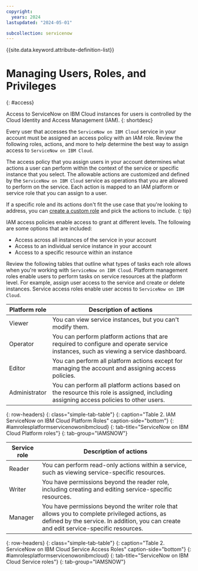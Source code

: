 ```yaml
---
copyright:
  years: 2024
lastupdated: "2024-05-01"

subcollection: servicenow
---
```


{{site.data.keyword.attribute-definition-list}}

# Managing Users, Roles, and Privileges
{: #access}

Access to ServiceNow on IBM Cloud instances for users is controlled by the Cloud Identity and Access Management (IAM). 
{: shortdesc}

Every user that accesses the `ServiceNow on IBM Cloud` service in your account must be assigned an access policy with an IAM role. Review the following roles, actions, and more to help determine the best way to assign access to `ServiceNow on IBM Cloud`.

The access policy that you assign users in your account determines what actions a user can perform within the context of the service or specific instance that you select. The allowable actions are customized and defined by the `ServiceNow on IBM Cloud` service as operations that you are allowed to perform on the service. Each action is mapped to an IAM platform or service role that you can assign to a user.

If a specific role and its actions don't fit the use case that you're looking to address, you can [create a custom role](/docs/account?topic=account-custom-roles&interface=ui#custom-access-roles) and pick the actions to include.
{: tip}

IAM access policies enable access to grant at different levels. The following are some options that are included:

- Access across all instances of the service in your account
- Access to an individual service instance in your account
- Access to a specific resource within an instance

Review the following tables that outline what types of tasks each role allows when you're working with `ServiceNow on IBM Cloud`. Platform management roles enable users to perform tasks on service resources at the platform level. For example, assign user access to the service and create or delete instances. Service access roles enable user access to `ServiceNow on IBM Cloud`.

| Platform role | Description of actions                                                                                                                |
| ------------- | ------------------------------------------------------------------------------------------------------------------------------------- |
| Viewer        | You can view service instances, but you can't modify them.                                                                            |
| Operator      | You can perform platform actions that are required to configure and operate service instances, such as viewing a service dashboard.   |
| Editor        | You can perform all platform actions except for managing the account and assigning access policies.                                   |
| Administrator | You can perform all platform actions based on the resource this role is assigned, including assigning access policies to other users. |

{: row-headers}
{: class="simple-tab-table"}
{: caption="Table 2. IAM ServiceNow on IBM Cloud Platform Roles" caption-side="bottom"}
{: #iamrolesplatformservicenowonibmcloud}
{: tab-title="ServiceNow on IBM Cloud Platform roles"}
{: tab-group="IAMSNOW"}

| Service role | Description of actions                                                                                                                                                                  |
| ------------ | --------------------------------------------------------------------------------------------------------------------------------------------------------------------------------------- |
| Reader       | You can perform read-only actions within a service, such as viewing service-specific resources.                                                                                         |
| Writer       | You have permissions beyond the reader role, including creating and editing service-specific resources.                                                                                 |
| Manager      | You have permissions beyond the writer role that allows you to complete privileged actions, as defined by the service. In addition, you can create and edit service-specific resources. |

{: row-headers}
{: class="simple-tab-table"}
{: caption="Table 2. ServiceNow on IBM Cloud Service Access Roles" caption-side="bottom"}
{: #iamrolesplatformservicenowonibmcloud}
{: tab-title="ServiceNow on IBM Cloud Service roles"}
{: tab-group="IAMSNOW"}
